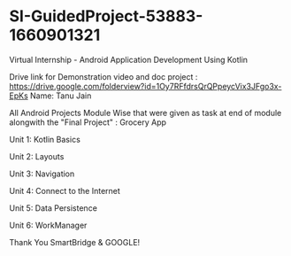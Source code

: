 # SI-GuidedProject-53883-1660901321
Virtual Internship - Android Application Development Using Kotlin

Drive link for Demonstration video and doc project :  https://drive.google.com/folderview?id=1Oy7RFfdrsQrQPpeycVix3JFgo3x-EpKs
Name: Tanu Jain

All Android Projects Module Wise that were given as task at end of module alongwith the "Final Project" : Grocery App

Unit 1: Kotlin Basics

Unit 2: Layouts

Unit 3: Navigation

Unit 4: Connect to the Internet

Unit 5: Data Persistence

Unit 6: WorkManager

Thank You SmartBridge & GOOGLE!

